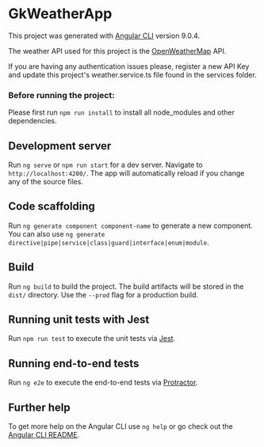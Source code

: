 # GkWeatherApp

This project was generated with [Angular CLI](https://github.com/angular/angular-cli) version 9.0.4.

The weather API used for this project is the [OpenWeatherMap](https://openweathermap.org/) API. 

If you are having any authentication issues please,
register a new API Key and update this project's weather.service.ts file found in the services folder.

### Before running the project: ###

Please first run `npm run install` to install all node_modules and other dependencies.

## Development server

Run `ng serve` or `npm run start` for a dev server. Navigate to `http://localhost:4200/`. The app will automatically reload if you change any of the source files.

## Code scaffolding

Run `ng generate component component-name` to generate a new component. You can also use `ng generate directive|pipe|service|class|guard|interface|enum|module`.

## Build

Run `ng build` to build the project. The build artifacts will be stored in the `dist/` directory. Use the `--prod` flag for a production build.

## Running unit tests with Jest

Run `npm run test` to execute the unit tests via [Jest](https://jestjs.io/).

## Running end-to-end tests

Run `ng e2e` to execute the end-to-end tests via [Protractor](http://www.protractortest.org/).

## Further help

To get more help on the Angular CLI use `ng help` or go check out the [Angular CLI README](https://github.com/angular/angular-cli/blob/master/README.md).
